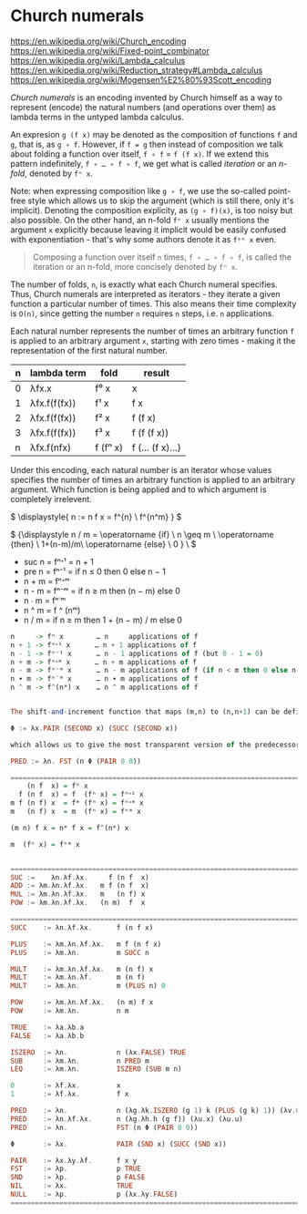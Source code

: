 # Church numerals

https://en.wikipedia.org/wiki/Church_encoding
https://en.wikipedia.org/wiki/Fixed-point_combinator
https://en.wikipedia.org/wiki/Lambda_calculus
https://en.wikipedia.org/wiki/Reduction_strategy#Lambda_calculus
https://en.wikipedia.org/wiki/Mogensen%E2%80%93Scott_encoding

*Church numerals* is an encoding invented by Church himself as a way to represent (encode) the natural numbers (and operations over them) as lambda terms in the untyped lambda calculus.

An expresion `g (f x)` may be denoted as the composition of functions `f` and `g`, that is, as `g ∘ f`. However, if `f = g` then instead of composition we talk about folding a function over itself, `f ∘ f` = `f (f x)`. If we extend this pattern indefinitely, `f ∘ … ∘ f ∘ f`, we get what is called *iteration* or an *n-fold*, denoted by `fⁿ x`.

Note: when expressing composition like `g ∘ f`, we use the so-called point-free style which allows us to skip the argument (which is still there, only it's implicit). Denoting the composition explicity, as `(g ∘ f)(x)`, is too noisy but also possible. On the other hand, an n-fold `fⁿ x` usually mentions the argument `x` explicitly because leaving it implicit would be easily confused with exponentiation - that's why some authors denote it as `fᵒⁿ x` even.

>Composing a function over itself `n` times, `f ∘ … ∘ f ∘ f`, is called the iteration or an n-fold, more concisely denoted by `fⁿ x`.

The number of folds, `n`, is exactly what each Church numeral specifies. Thus, Church numerals are interpreted as iterators - they iterate a given function a particular number of times. This also means their time complexity is `O(n)`, since getting the number `n` requires `n` steps, i.e. `n` applications.


Each natural number represents the number of times an arbitrary function `f` is applied to an arbitrary argument `x`, starting with zero times - making it the representation of the first natural number.

n | lambda term   | fold     | result       |
--|---------------|----------|--------------|
0 | λfx.x         |    f⁰ x  |         x    |
1 | λfx.f(f(fx))  |    f¹ x  |       f x    |
2 | λfx.f(f(fx))  |    f² x  |    f (f x)   |
3 | λfx.f(f(fx))  |    f³ x  | f (f (f x))  |
n | λfx.f(nfx)    | f (fⁿ x) | f (… (f x)…) |


Under this encoding, each natural number is an iterator whose values specifies the number of times an arbitrary function is applied to an arbitrary argument. Which function is being applied and to which argument is completely irrelevent.


$
\displaystyle{
  n := n f x = f^{n} \\
  f^{n^m}
}
$

$
{\displaystyle
  n / m = \operatorname {if}
  \ n \geq m \ \operatorname {then}
  \ 1+(n-m)/m\ \operatorname {else}
  \ 0
} \\
$




- suc n = fⁿᐩ¹ = n + 1
- pre n = fⁿ⁻¹ = if n ≤ 0 then 0 else n − 1
- n + m = fⁿᐩᵐ
- n - m = fⁿ⁻ᵐ = if n ≥ m then (n − m) else 0
- n ∙ m = fⁿ˙ᵐ
- n ^ m = f ^ (nᵐ)
- n / m = if n ≥ m then 1 + (n − m) / m else 0



```hs
n     -> fⁿ x        … n     applications of f
n + 1 -> fⁿᐩ¹ x      … n + 1 applications of f
n - 1 -> fⁿ⁻¹ x      … n - 1 applications of f (but 0 - 1 = 0)
n + m -> fⁿᐩᵐ x      … n + m applications of f
n - m -> fⁿ⁻ᵐ x      … n - m applications of f (if n < m then 0 else n - m)
n ∙ m -> fⁿ˙ᵐ x      … n ∙ m applications of f
n ^ m -> f^(nᵐ) x    … n ^ m applications of f


The shift-and-increment function that maps (m,n) to (n,n+1) can be defined as

Φ := λx.PAIR (SECOND x) (SUCC (SECOND x))

which allows us to give the most transparent version of the predecessor:

PRED := λn. FST (n Φ (PAIR 0 0))

=============================================================================
    (n f  x) = fⁿ x
  f (n f  x) = f  (fⁿ x) = fⁿᐩ¹ x
m f (n f) x  = fᵐ (fⁿ x) = fⁿᐩᵐ x
m   (n f) x  = m  (fⁿ x) = fⁿᵐ x

(m n) f x = nᵐ f x = f^(nᵐ) x

m  (fⁿ x) = fⁿᵐ x


=============================================================================
SUC :=    λn.λf.λx.     f (n f  x)
ADD := λm.λn.λf.λx.   m f (n f  x)
MUL := λm.λn.λf.λx.   m   (n f) x
POW := λm.λn.λf.λx.   (n m)  f  x

=============================================================================
SUCC    := λn.λf.λx.      f (n f x)

PLUS    := λm.λn.λf.λx.   m f (n f x)
PLUS    := λm.λn.         m SUCC n

MULT    := λm.λn.λf.λx.   m (n f) x
MULT    := λm.λn.λf.      m (n f)
MULT    := λm.λn.         m (PLUS n) 0

POW     := λm.λn.λf.λx.   (n m) f x
POW     := λm.λn.         n m

TRUE    := λa.λb.a
FALSE   := λa.λb.b

ISZERO  := λn.            n (λx.FALSE) TRUE
SUB     := λm.λn.         n PRED m
LEQ     := λm.λn.         ISZERO (SUB m n)

0       := λf.λx.         x
1       := λf.λx.         f x

PRED    := λn.            n (λg.λk.ISZERO (g 1) k (PLUS (g k) 1)) (λv.0) 0
PRED    := λn.λf.λx.      n (λg.λh.h (g f)) (λu.x) (λu.u)
PRED    := λn.            FST (n Φ (PAIR 0 0))

Φ       := λx.            PAIR (SND x) (SUCC (SND x))

PAIR    := λx.λy.λf.      f x y
FST     := λp.            p TRUE
SND     := λp.            p FALSE
NIL     := λx.            TRUE
NULL    := λp.            p (λx.λy.FALSE)
=============================================================================
```
